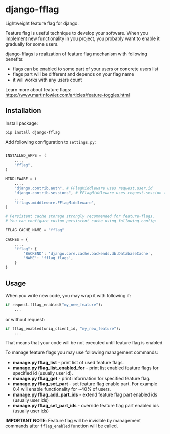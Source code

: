 # django-fflag

Lightweight feature flag for django.

Feature flag is useful technique to develop your software. When you implement new functionality in you project,
you probably want to enable it gradually for some users.

django-fflags is realization of feature flag mechanism with following benefits:
 - flags can be enabled to some part of your users or concrete users list
 - flags part will be different and depends on your flag name
 - it will works with any users count

Learn more about feature flags: https://www.martinfowler.com/articles/feature-toggles.html

## Installation

Install package:
```bash
pip install django-fflag
```

Add following configuration to `settings.py`:

```python

INSTALLED_APPS = (
    ...,
    "fflag",
)

MIDDLEWARE = (
    ...,
    "django.contrib.auth", # FFlagMiddleware uses request.user.id
    "django.contrib.sessions", # FFlagMiddleware uses request.session to store unauthenticated client id
    ...,
    "fflags.middleware.FFlagMiddleware",
)

# Persistent cache storage strongly recommended for feature-flags.
# You can configure custom persistent cache using following config:

FFLAG_CACHE_NAME = "fflag"

CACHES = {
    ...,
    "fflag": {
        'BACKEND': 'django.core.cache.backends.db.DatabaseCache',
        'NAME': 'fflag_flags',
    }
}
```

## Usage

When you write new code, you may wrap it with following if:
```python
if request.fflag_enabled("my_new_feature"):
    ...
```

or without request:
```python
if fflag_enabled(uniq_client_id, "my_new_feature"):
    ...
```

That means that your code will be not executed until feature flag is enabled.

To manage feature flags you may use following management commands:

 - **manage.py fflag_list** - print list of used feature flags. 
 - **manage.py fflag_list_enabled_for** - print list enabled feature flags for specified id (usually user id).
 - **manage.py fflag_get** - print information for specified feature flag.
 - **manage.py fflag_set_part** - set feature flag enable part. For example 0.4 will enable functionality for ~40% of users.
 - **manage.py fflag_add_part_ids** - extend feature flag part enabled ids (usually user ids)
 - **manage.py fflag_set_part_ids** - override feature flag part enabled ids (usually user ids)


**IMPORTANT NOTE**: Feature flag will be invisible by management commands after `fflag_enabled` function will be called.
